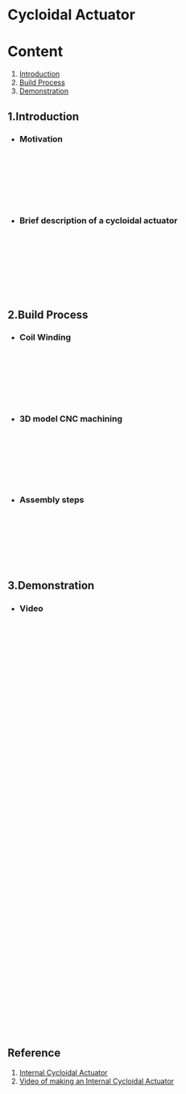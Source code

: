 # Cycloidal Actuator



# Content

1. [Introduction](#1introduction)
2. [Build Process](#2build-process)
3. [Demonstration](#3demonstration)

## 1.Introduction
- ### Motivation





<br><br><br><br><br><br>

- ### Brief description of a cycloidal actuator






<br><br><br><br><br><br><br>

## 2.Build Process

- ### Coil Winding





<br><br><br><br><br><br>

- ### 3D model CNC machining




<br><br><br><br><br><br>

- ### Assembly steps





<br><br><br><br><br><br>


## 3.Demonstration

- ### Video




<br><br><br><br><br><br><br><br><br><br><br><br><br><br><br><br><br><br><br><br><br><br><br><br><br><br><br><br><br><br><br><br><br><br><br><br><br><br><br><br><br><br><br><br><br><br><br><br>

## Reference

1. [Internal Cycloidal Actuator](https://www.aaedmusa.com/projects/internalcycloidalactuator)
2. [Video of making an Internal Cycloidal Actuator](https://youtu.be/GakFB8Tdd98?si=Jgv7N7Fn67jRlRVo)
